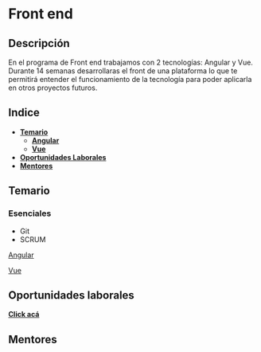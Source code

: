 # Front end

## Descripción
En el programa de Front end trabajamos con 2 tecnologías: Angular y Vue.
Durante 14 semanas desarrollaras el front de una plataforma lo que te permitirá entender el funcionamiento de la tecnología para poder aplicarla en otros proyectos futuros.
## Indice
- [**Temario**](#Temario)
  - [**Angular**](#Angular)
  - [**Vue**](#Vue)
- [**Oportunidades Laborales**](#Oportunidades-laborales)
- [**Mentores**](#Mentores)

## Temario
### Esenciales
- Git
- SCRUM

[Angular](https://github.com/hackademymx/informacion-importante/blob/master/cursos/front-end/angular.md)

[Vue](https://github.com/hackademymx/informacion-importante/blob/master/cursos/front-end/vue.md)




## Oportunidades laborales
[**Click acá**](https://github.com/hackademymx/informacion-importante/blob/master/chambas/front-end.md)
## Mentores
